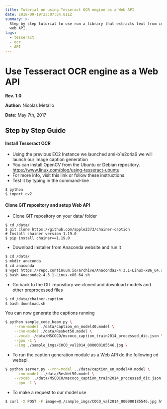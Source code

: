 ```yaml
---
title: Tutorial on using Tesseract OCR engine as a Web API
date: 2018-09-19T23:07:54.811Z
summary: >-
  Step by step tutorial to use run a library that extracts text from images as a
  web API.
tags:
  - tesseract
  - ocr
  - API
---
```

# Use Tesseract OCR engine as a Web API

**Rev. 1.0**

**Author:** Nicolas Metallo

**Date:** May 7th, 2017

## Step by Step Guide
#### Install Tesseract OCR
- Using the previous EC2 Instance we launched ami-b1e2c4a6 we will launch our image caption generation
- You can install OpenCV from the Ubuntu or Debian repository. 
https://www.linux.com/blog/using-tesseract-ubuntu
- For more info, visit this link or follow these instructions.
- Test it by typing in the command-line
```
$ python
$ import cv2
```
#### Clone GIT repository and setup Web API
- Clone GIT repository on your data/ folder
```
$ cd /data/
$ git clone https://github.com/apple2373/chainer-caption
# Install chainer version 1.19.0
$ pip install chainer==1.19.0
```
- Download installer from Anaconda website and run it
```sh
$ cd /data/
$ mkdir anaconda
$ cd anaconda
$ wget https://repo.continuum.io/archive/Anaconda2-4.3.1-Linux-x86_64.sh
$ bash Anaconda2-4.3.1-Linux-x86_64.sh 
```
- Go back to the GIT repository we cloned and download models and other preprocessed files
```sh
$ cd /data/chainer-caption
$ bash download.sh
```
You can now generate the captions running
```sh
$ python sample_code_beam.py \
	--rnn-model ./data/caption_en_model40.model \
	--cnn-model ./data/ResNet50.model \
	--vocab ./data/MSCOCO/mscoco_caption_train2014_processed_dic.json \
	--gpu -1 \
	--img ./sample_imgs/COCO_val2014_000000185546.jpg \
```
- To run the caption generation module as a Web API do the following
cd webapi
```sh
$ python server.py --rnn-model ../data/caption_en_model40.model \
	--cnn-model ../data/ResNet50.model \
	--vocab ../data/MSCOCO/mscoco_caption_train2014_processed_dic.json \
	--gpu -1 \
```
- To make a request to our model use
```sh
$ curl -X POST -F image=@./sample_imgs/COCO_val2014_000000185546.jpg http://localhost:8090/predict
```

